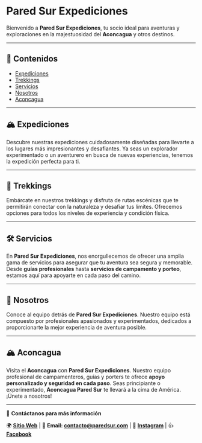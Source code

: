 # Pared Sur Expediciones

Bienvenido a **Pared Sur Expediciones**, tu socio ideal para aventuras y exploraciones en la majestuosidad del **Aconcagua** y otros destinos.

---

## 📌 Contenidos
- [Expediciones](#expediciones)
- [Trekkings](#trekkings)
- [Servicios](#servicios)
- [Nosotros](#nosotros)
- [Aconcagua](#aconcagua)

---

## 🏔️ Expediciones
Descubre nuestras expediciones cuidadosamente diseñadas para llevarte a los lugares más impresionantes y desafiantes. Ya seas un explorador experimentado o un aventurero en busca de nuevas experiencias, tenemos la expedición perfecta para ti.

---

## 🚶 Trekkings
Embárcate en nuestros trekkings y disfruta de rutas escénicas que te permitirán conectar con la naturaleza y desafiar tus límites. Ofrecemos opciones para todos los niveles de experiencia y condición física.

---

## 🛠️ Servicios
En **Pared Sur Expediciones**, nos enorgullecemos de ofrecer una amplia gama de servicios para asegurar que tu aventura sea segura y memorable. Desde **guías profesionales** hasta **servicios de campamento y porteo**, estamos aquí para apoyarte en cada paso del camino.

---

## 👥 Nosotros
Conoce al equipo detrás de **Pared Sur Expediciones**. Nuestro equipo está compuesto por profesionales apasionados y experimentados, dedicados a proporcionarte la mejor experiencia de aventura posible.

---

## 🏔️ Aconcagua
Visita el **Aconcagua** con **Pared Sur Expediciones**. Nuestro equipo profesional de campamenteros, guías y porters te ofrece **apoyo personalizado y seguridad en cada paso**. Seas principiante o experimentado, **Aconcagua Pared Sur** te llevará a la cima de América. ¡Únete a nosotros!

---

📩 **Contáctanos para más información**

🌍 **[Sitio Web](#)** | 📧 **Email: contacto@paredsur.com** | 📸 **[Instagram](#)** | 👍 **[Facebook](#)**

